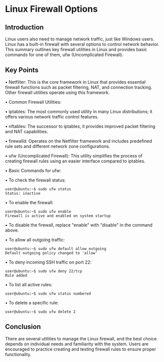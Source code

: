 # Linux Firewall Options 

## Introduction 
Linux users also need to manage network traffic, just like Windows users. Linux has a built-in firewall with several options to control network behavior. This summary outlines key firewall utilities in Linux and provides basic commands for one of them, ufw (Uncomplicated Firewall). 

## Key Points 

• Netfilter: This is the core framework in Linux that provides essential firewall functions such as packet filtering, NAT, and connection tracking. Other firewall utilities operate using this framework. 

• Common Firewall Utilities: 

• iptables: The most commonly used utility in many Linux distributions; it offers various network traffic control features. 

• nftables: The successor to iptables, it provides improved packet filtering and NAT capabilities. 

• firewalld: Operates on the Netfilter framework and includes predefined rule sets and different network zone configurations. 

• ufw (Uncomplicated Firewall): This utility simplifies the process of creating firewall rules using an easier interface compared to iptables. 

• Basic Commands for ufw: 

• To check the firewall status: 
``` 
user@ubuntu:~$ sudo ufw status 
Status: inactive 
``` 
• To enable the firewall: 
``` 
user@ubuntu:~$ sudo ufw enable 
Firewall is active and enabled on system startup 
``` 
• To disable the firewall, replace "enable" with "disable" in the command above. 

• To allow all outgoing traffic: 
``` 
user@ubuntu:~$ sudo ufw default allow outgoing 
Default outgoing policy changed to 'allow' 
``` 
• To deny incoming SSH traffic on port 22: 
``` 
user@ubuntu:~$ sudo ufw deny 22/tcp 
Rule added 
``` 
• To list all active rules: 
``` 
user@ubuntu:~$ sudo ufw status numbered 
``` 
• To delete a specific rule: 
``` 
user@ubuntu:~$ sudo ufw delete 2 
``` 

## Conclusion 
There are several utilities to manage the Linux firewall, and the best choice depends on individual needs and familiarity with the system. Users are encouraged to practice creating and testing firewall rules to ensure proper functionality.
